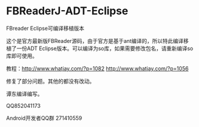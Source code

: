 # FBReaderJ-ADT-Eclipse
FBreader Eclipse可编译移植版本

这个是官方最新版FBReader源码，由于官方是基于ant编译的，所以特此编译移植了一份ADT Eclipse版本。可以编译为so库，如果需要修改包名，请重新编译so库即可使用。

教程：http://www.whatjay.com/?p=1082
http://www.whatjay.com/?p=1056

修复了部分问题。其他的都没有改动。

谭东编译编写。

QQ852041173

Android开发者QQ群 271410559


